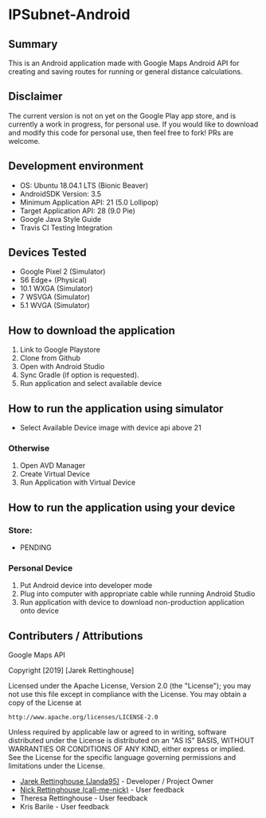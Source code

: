 # IPSubnet-Android

<!-- ## Master: 

## Development:   -->

## Summary

This is an Android application made with Google Maps Android API for creating and saving routes for running or general distance calculations.

## Disclaimer

The current version is not on yet on the Google Play app store, and is currently a work in progress, for personal use. If you would like to download and modify this code for personal use, then feel free to fork! PRs are welcome.

## Development environment

- OS: Ubuntu 18.04.1 LTS (Bionic Beaver)
- AndroidSDK Version: 3.5
- Minimum Application API: 21 (5.0 Lollipop)
- Target Application API: 28 (9.0 Pie)
- Google Java Style Guide
- Travis CI Testing Integration

## Devices Tested

- Google Pixel 2 (Simulator)
- S6 Edge+ (Physical)
- 10.1 WXGA (Simulator)
- 7 WSVGA (Simulator)
- 5.1 WVGA (Simulator)

## How to download the application

1. Link to Google Playstore
1. Clone from Github
1. Open with Android Studio
1. Sync Gradle (if option is requested).
1. Run application and select available device

## How to run the application using simulator

- Select Available Device image with device api above 21

### Otherwise

1. Open AVD Manager
1. Create Virtual Device
1. Run Application with Virtual Device

## How to run the application using your device

### Store:

- PENDING

### Personal Device

1. Put Android device into developer mode
1. Plug into computer with appropriate cable while running Android Studio
1. Run application with device to download non-production application onto device

## Contributers / Attributions

Google Maps API

Copyright [2019] [Jarek Rettinghouse]

Licensed under the Apache License, Version 2.0 (the "License");
you may not use this file except in compliance with the License.
You may obtain a copy of the License at

    http://www.apache.org/licenses/LICENSE-2.0

Unless required by applicable law or agreed to in writing, software
distributed under the License is distributed on an "AS IS" BASIS,
WITHOUT WARRANTIES OR CONDITIONS OF ANY KIND, either express or implied.
See the License for the specific language governing permissions and
limitations under the License.

- [Jarek Rettinghouse (Janda95)](https://github.com/Janda95) - Developer / Project Owner
- [Nick Rettinghouse (call-me-nick)](https://github.com/call-me-nick) - User feedback
- Theresa Rettinghouse - User feedback
- Kris Barile - User feedback
